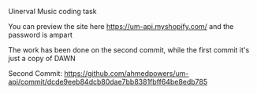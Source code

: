 Uinerval Music coding task

You can preview the site here https://um-api.myshopify.com/ and the password is ampart

The work has been done on the second commit, while the first commit it's just a copy of DAWN

Second Commit: https://github.com/ahmedpowers/um-api/commit/dcde9eeb84dcb80dae7bb8381fbff64be8edb785

